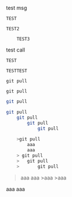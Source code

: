 test msg

    TEST

    TEST2

        TEST3

test call

    TEST

    TESTTEST

```git pull```

`git pull`

```sh
git pull
```

```test.sh
git pull
    git pull
        git pull
            git pull
            
    >git pull
        aaa
        aaa
    > git pull
    >   git pull
    >       git pull
```

>aaa
>aaa
    >aaa
    >aaa

aaa
aaa
